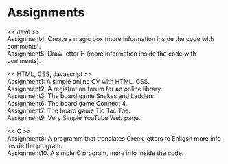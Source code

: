 # Assignments

<< Java >><br>
Assignment4: Create a magic box (more information inside the code with comments).<br>
Assignment5: Draw letter H (more information inside the code with comments).<br>

<< HTML, CSS, Javascript >><br>
Assignment1: A simple online CV with HTML, CSS.<br>
Assignment2: A registration forum for an online library.<br>
Assignment3: The board game Snakes and Ladders.<br>
Assignment6: The board game Connect 4.<br>
Assignment7: The board game Tic Tac Toe.<br>
Assignment9: Very Simple YouTube Web page.<br>

<< C >><br>
Assignment8: A programm that translates Greek letters to Enligsh more info inside the program.<br>
Assignment10: A simple C program, more info inside the code.<br> 
